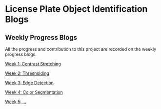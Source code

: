 **License Plate Object Identification Blogs**
========================


Weekly Progress Blogs
------------------------
All the progress and contribution to this project are recorded on the weekly progress blogs.

[Week 1: Contrast Stretching](./week1.md)

[Week 2: Thresholding](./week2.md)

[Week 3: Edge Detection](./week3.md)

[Week 4: Color Segmentation](./week4.md)

[Week 5: ...](./week5.md)